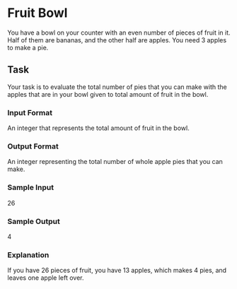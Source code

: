 <h1>Fruit Bowl</h1>
You have a bowl on your counter with an even number of pieces of fruit in it. Half of them are bananas, and the other half are apples. You need 3 apples to make a pie.

<h2>Task</h2>
Your task is to evaluate the total number of pies that you can make with the apples that are in your bowl given to total amount of fruit in the bowl.
<h3>Input Format</h3>
An integer that represents the total amount of fruit in the bowl.
<h3>Output Format</h3>
An integer representing the total number of whole apple pies that you can make.
<h3>Sample Input</h3>
26
<h3>Sample Output</h3>
4
<h3>Explanation</h3>
If you have 26 pieces of fruit, you have 13 apples, which makes 4 pies, and leaves one apple left over.
